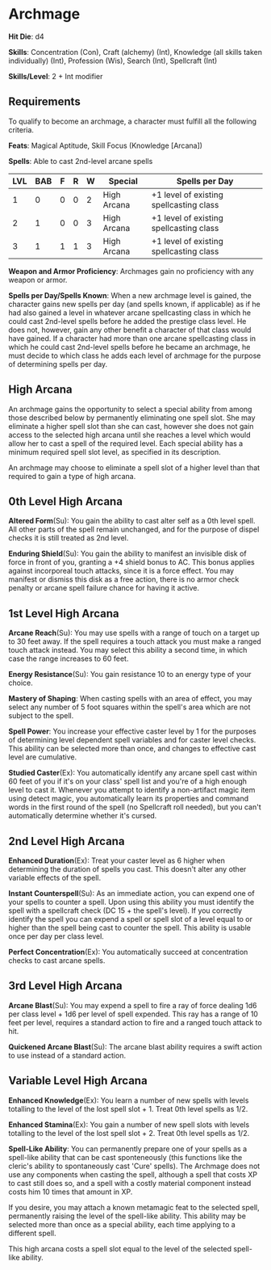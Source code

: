 # Archmage

**Hit Die**: d4

**Skills**: Concentration (Con), Craft (alchemy) (Int), Knowledge (all skills taken individually) (Int), Profession (Wis), Search (Int), Spellcraft (Int)

**Skills/Level**: 2 + Int modifier

## Requirements

To qualify to become an archmage, a character must fulfill all the following criteria.

**Feats**: Magical Aptitude, Skill Focus (Knowledge [Arcana])

**Spells**: Able to cast 2nd-level arcane spells

LVL | BAB | F | R | W | Special | Spells per Day
--- | --- | - | - | - | ------- | --------------
1   | 0   | 0 | 0 | 2 | High Arcana | +1 level of existing spellcasting class
2   | 1   | 0 | 0 | 3 | High Arcana | +1 level of existing spellcasting class
3   | 1   | 1 | 1 | 3 | High Arcana | +1 level of existing spellcasting class

**Weapon and Armor Proficiency**: Archmages gain no proficiency with any weapon or armor.

**Spells per Day/Spells Known**: When a new archmage level is gained, the character gains new spells per day (and spells known, if applicable) as if he had also gained a level in whatever arcane spellcasting class in which he could cast 2nd-level spells before he added the prestige class level. He does not, however, gain any other benefit a character of that class would have gained. If a character had more than one arcane spellcasting class in which he could cast 2nd-level spells before he became an archmage, he must decide to which class he adds each level of archmage for the purpose of determining spells per day.

## High Arcana

An archmage gains the opportunity to select a special ability from among those described below by permanently eliminating one spell slot. She may eliminate a higher spell slot than she can cast, however she does not gain access to the selected high arcana until she reaches a level which would allow her to cast a spell of the required level. Each special ability has a minimum required spell slot level, as specified in its description.

An archmage may choose to eliminate a spell slot of a higher level than that required to gain a type of high arcana. 

## 0th Level High Arcana

**Altered Form**(Su): You gain the ability to cast alter self as a 0th level spell. All other parts of the spell remain unchanged, and for the purpose of dispel checks it is still treated as 2nd level.

**Enduring Shield**(Su): You gain the ability to manifest an invisible disk of force in front of you, granting a +4 shield bonus to AC. This bonus applies against incorporeal touch attacks, since it is a force effect. You may manifest or dismiss this disk as a free action, there is no armor check penalty or arcane spell failure chance for having it active.

## 1st Level High Arcana

**Arcane Reach**(Su): You may use spells with a range of touch on a target up to 30 feet away. If the spell requires a touch attack you must make a ranged touch attack instead. You may select this ability a second time, in which case the range increases to 60 feet.

**Energy Resistance**(Su): You gain resistance 10 to an energy type of your choice.

**Mastery of Shaping**: When casting spells with an area of effect, you may select any number of 5 foot squares within the spell's area which are not subject to the spell.

**Spell Power**: You increase your effective caster level by 1 for the purposes of determining level dependent spell variables and for caster level checks. This ability can be selected more than once, and changes to effective cast level are cumulative.

**Studied Caster**(Ex): You automatically identify any arcane spell cast within 60 feet of you if it's on your class' spell list and you're of a high enough level to cast it. Whenever you attempt to identify a non-artifact magic item using detect magic, you automatically learn its properties and command words in the first round of the spell (no Spellcraft roll needed), but you can't automatically determine whether it's cursed.

## 2nd Level High Arcana

**Enhanced Duration**(Ex): Treat your caster level as 6 higher when determining the duration of spells you cast. This doesn't alter any other variable effects of the spell.

**Instant Counterspell**(Su): As an immediate action, you can expend one of your spells to counter a spell. Upon using this ability you must identify the spell with a spellcraft check (DC 15 + the spell's level). If you correctly identify the spell you can expend a spell or spell slot of a level equal to or higher than the spell being cast to counter the spell. This ability is usable once per day per class level.

**Perfect Concentration**(Ex): You automatically succeed at concentration checks to cast arcane spells. 

## 3rd Level High Arcana

**Arcane Blast**(Su): You may expend a spell to fire a ray of force dealing 1d6 per class level + 1d6 per level of spell expended. This ray has a range of 10 feet per level, requires a standard action to fire and a ranged touch attack to hit.

**Quickened Arcane Blast**(Su): The arcane blast ability requires a swift action to use instead of a standard action.

## Variable Level High Arcana

**Enhanced Knowledge**(Ex): You learn a number of new spells with levels totalling to the level of the lost spell slot + 1. Treat 0th level spells as 1/2. 

**Enhanced Stamina**(Ex): You gain a number of new spell slots with levels totalling to the level of the lost spell slot + 2. Treat 0th level spells as 1/2.

**Spell-Like Ability**: You can permanently prepare one of your spells as a spell-like ability that can be cast sponteneously (this functions like the cleric's ability to spontaneously cast 'Cure' spells). The Archmage does not use any components when casting the spell, although a spell that costs XP to cast still does so, and a spell with a costly material component instead costs him 10 times that amount in XP.

If you desire, you may attach a known metamagic feat to the selected spell, permanently raising the level of the spell-like ability. This ability may be selected more than once as a special ability, each time applying to a different spell.

This high arcana costs a spell slot equal to the level of the selected spell-like ability.